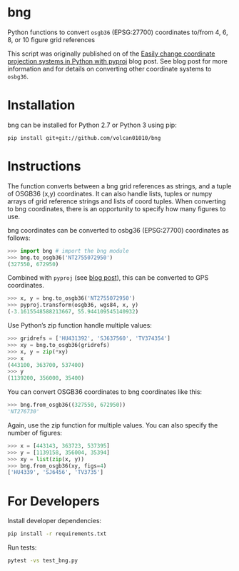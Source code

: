 # bng

Python functions to convert `osgb36` (EPSG:27700) coordinates to/from 4, 6, 8, or 10 figure grid references

This script was originally published on of the [Easily change coordinate projection systems in Python with pyproj](http://all-geo.org/volcan01010/2012/11/change-coordinates-with-pyproj/) blog post.
See blog post for more information and for details on converting other coordinate systems to `osbg36`.

# Installation

bng can be installed for Python 2.7 or Python 3 using pip:

```
pip install git+git://github.com/volcan01010/bng
```

# Instructions

The function converts between a bng grid references as strings, and a tuple of OSGB36 (x,y) coordinates.
It can also handle lists, tuples or numpy arrays of grid reference strings and lists of coord tuples.
When converting to bng coordinates, there is an opportunity to specify how many figures to use.

bng coordinates can be converted to osbg36 (EPSG:27700) coordinates as follows:

```python
>>> import bng # import the bng module
>>> bng.to_osgb36('NT2755072950')
(327550, 672950)
```

Combined with `pyproj` (see [blog post](http://all-geo.org/volcan01010/2012/11/change-coordinates-with-pyproj/)), this can be converted to GPS coordinates.
```python
>>> x, y = bng.to_osgb36('NT2755072950')
>>> pyproj.transform(osgb36, wgs84, x, y)
(-3.1615548588213667, 55.944109545140932)
```

Use Python’s zip function handle multiple values:
```python
>>> gridrefs = ['HU431392', 'SJ637560', 'TV374354']
>>> xy = bng.to_osgb36(gridrefs)
>>> x, y = zip(*xy)
>>> x
(443100, 363700, 537400)
>>> y
(1139200, 356000, 35400)
```

You can convert OSGB36 coordinates to bng coordinates like this:
```python
>>> bng.from_osgb36((327550, 672950))
'NT276730'
```

Again, use the zip function for multiple values. You can also specify the number of figures:
```python
>>> x = [443143, 363723, 537395]
>>> y = [1139158, 356004, 35394]
>>> xy = list(zip(x, y))
>>> bng.from_osgb36(xy, figs=4)
['HU4339', 'SJ6456', 'TV3735']
```

# For Developers

Install developer dependencies:

```bash
pip install -r requirements.txt
```

Run tests:

```bash
pytest -vs test_bng.py
```
